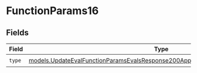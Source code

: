 # FunctionParams16


## Fields

| Field                                                                                                                                                                        | Type                                                                                                                                                                         | Required                                                                                                                                                                     | Description                                                                                                                                                                  |
| ---------------------------------------------------------------------------------------------------------------------------------------------------------------------------- | ---------------------------------------------------------------------------------------------------------------------------------------------------------------------------- | ---------------------------------------------------------------------------------------------------------------------------------------------------------------------------- | ---------------------------------------------------------------------------------------------------------------------------------------------------------------------------- |
| `type`                                                                                                                                                                       | [models.UpdateEvalFunctionParamsEvalsResponse200ApplicationJSONResponseBody516Type](../models/updateevalfunctionparamsevalsresponse200applicationjsonresponsebody516type.md) | :heavy_check_mark:                                                                                                                                                           | N/A                                                                                                                                                                          |